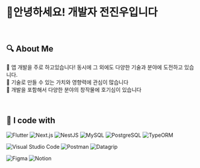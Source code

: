 <h1>👋안녕하세요! 개발자 전진우입니다</h1>

<br>

  ## :mag: About Me
  
   :gem: 앱 개발을 주로 하고있습니다! 동시에 그 외에도 다양한 기술과 분야에 도전하고 있습니다.<br />
   :gem: 기술로 만들 수 있는 가치와 영향력에 관심이 많습니다<br />
   :gem: 개발을 포함해서 다양한 분야의 창작물에 호기심이 있습니다<br />
    
<br>

<!--    <a href="https://instagram.com/forward_ooh">
      <img 
          src="http://img.shields.io/badge/-Instagram-black?style=flat&logo=Instagram&link=https://instagram.com/forward_ooh/"
          style="height : auto; margin-left : 10px; margin-right : 10px;"/>
  </a> -->

  ## :wrench: I code with
  
  ![Flutter](https://img.shields.io/badge/Flutter-%2302569B.svg?style=for-the-badge&logo=Flutter&logoColor=white)
  ![Next.js](https://img.shields.io/badge/Next.js-000000?style=for-the-badge&logo=next.js&logoColor=white)
  ![NestJS](https://img.shields.io/badge/NestJs-E0234E?style=for-the-badge&logo=nestjs&logoColor=white)
  ![MySQL](https://img.shields.io/badge/MySQL-4479A1?style=for-the-badge&logo=mysql&logoColor=white)
  ![PostgreSQL](https://img.shields.io/badge/PostgreSQL-336791?style=for-the-badge&logo=postgresql&logoColor=white)
  ![TypeORM](https://img.shields.io/badge/TypeORM-FF6347?style=for-the-badge&logo=typeorm&logoColor=white)

  ![Visual Studio Code](https://img.shields.io/badge/Visual%20Studio%20Code-0078d7.svg?style=for-the-badge&logo=visual-studio-code&logoColor=white)
  ![Postman](https://img.shields.io/badge/Postman-FF6C37?style=for-the-badge&logo=postman&logoColor=white)
  ![Datagrip](https://img.shields.io/badge/Datagrip-000000?style=for-the-badge&logo=datagrip&logoColor=white)

  ![Figma](https://img.shields.io/badge/figma-%23F24E1E.svg?style=for-the-badge&logo=figma&logoColor=white)
  ![Notion](https://img.shields.io/badge/Notion-%23000000.svg?style=for-the-badge&logo=notion&logoColor=white)
  
  <!---
  ![Google Drive](https://img.shields.io/badge/Google%20Drive-4285F4?style=for-the-badge&logo=googledrive&logoColor=white)
  ![Anaconda](https://img.shields.io/badge/Anaconda-%2344A833.svg?style=for-the-badge&logo=anaconda&logoColor=white)

  ![MongoDB](https://img.shields.io/badge/MongoDB-%234ea94b.svg?style=for-the-badge&logo=mongodb&logoColor=white)
  ![MariaDB](https://img.shields.io/badge/MariaDB-003545?style=for-the-badge&logo=mariadb&logoColor=white)
  ![Linux](https://img.shields.io/badge/Linux-FCC624?style=for-the-badge&logo=linux&logoColor=black)


![Next.js](https://img.shields.io/badge/Next.js-000000?style=for-the-badge&logo=next-dot-js&logoColor=white)



  Jun-Jinu/Jun-Jinu is a ✨ special ✨ repository because its `README.md` (this file) appears on your GitHub profile.
  You can click the Preview link to take a look at your changes.
  --->


  
